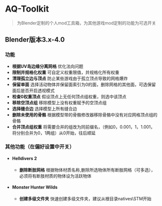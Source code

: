 # AQ-Toolkit
> 为Blender定制的个人mod工具箱，为其他游戏mod定制的功能为可选开关  
## Blender版本3.x-4.0

### 功能
- **根据UV岛边缘分离网格** 优化法向问题
- **限制并规格化权重** 可自定义权重限值，并规格化所有权重
- **清理孤立边与顶点** 防止某些游戏由于孤立顶点导致的网格爆炸
- **保留单面** 选择活动物体并保留面索引为0的面，删除网格的其他面，可选保留面后是否开启透视模式
- **检查0权重顶点** 假设顶点上无任何顶点组权重，则选中该顶点
- **移除空顶点组** 移除模型上没有权重赋予的空顶点组
- **选择缝合边** 选择模型上所有缝合边
- **删除未使用的骨骼** 根据模型带的骨骼修改器移除骨骼中没有对应网格顶点组的骨骼
- **合并顶点组权重** 将需要合并的组改为同前缀名，（例如0，0.001，1，1.001，将分别合并为0，1两组）从0开始，往后顺延

### 其他功能（在偏好设置中开关）
- ####  Helldivers 2
    - **删除断肢网格**  根据物体材质名称,删除所选物体所有断肢网格（可多选），必须将有断肢材质的物体设为活跃物体
- ####  Monster Hunter Wilds
    - **创建多级文件夹**  快速创建多级文件夹，建议从根目录natives\STM开始
    
